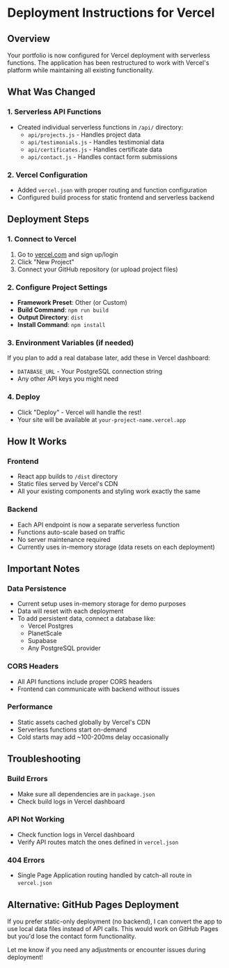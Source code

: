 # Deployment Instructions for Vercel

## Overview
Your portfolio is now configured for Vercel deployment with serverless functions. The application has been restructured to work with Vercel's platform while maintaining all existing functionality.

## What Was Changed

### 1. Serverless API Functions
- Created individual serverless functions in `/api/` directory:
  - `api/projects.js` - Handles project data
  - `api/testimonials.js` - Handles testimonial data  
  - `api/certificates.js` - Handles certificate data
  - `api/contact.js` - Handles contact form submissions

### 2. Vercel Configuration
- Added `vercel.json` with proper routing and function configuration
- Configured build process for static frontend and serverless backend

## Deployment Steps

### 1. Connect to Vercel
1. Go to [vercel.com](https://vercel.com) and sign up/login
2. Click "New Project" 
3. Connect your GitHub repository (or upload project files)

### 2. Configure Project Settings
- **Framework Preset**: Other (or Custom)
- **Build Command**: `npm run build`
- **Output Directory**: `dist`
- **Install Command**: `npm install`

### 3. Environment Variables (if needed)
If you plan to add a real database later, add these in Vercel dashboard:
- `DATABASE_URL` - Your PostgreSQL connection string
- Any other API keys you might need

### 4. Deploy
- Click "Deploy" - Vercel will handle the rest!
- Your site will be available at `your-project-name.vercel.app`

## How It Works

### Frontend
- React app builds to `/dist` directory
- Static files served by Vercel's CDN
- All your existing components and styling work exactly the same

### Backend
- Each API endpoint is now a separate serverless function
- Functions auto-scale based on traffic
- No server maintenance required
- Currently uses in-memory storage (data resets on each deployment)

## Important Notes

### Data Persistence
- Current setup uses in-memory storage for demo purposes
- Data will reset with each deployment
- To add persistent data, connect a database like:
  - Vercel Postgres
  - PlanetScale
  - Supabase
  - Any PostgreSQL provider

### CORS Headers
- All API functions include proper CORS headers
- Frontend can communicate with backend without issues

### Performance
- Static assets cached globally by Vercel's CDN
- Serverless functions start on-demand
- Cold starts may add ~100-200ms delay occasionally

## Troubleshooting

### Build Errors
- Make sure all dependencies are in `package.json`
- Check build logs in Vercel dashboard

### API Not Working
- Check function logs in Vercel dashboard
- Verify API routes match the ones defined in `vercel.json`

### 404 Errors
- Single Page Application routing handled by catch-all route in `vercel.json`

## Alternative: GitHub Pages Deployment

If you prefer static-only deployment (no backend), I can convert the app to use local data files instead of API calls. This would work on GitHub Pages but you'd lose the contact form functionality.

Let me know if you need any adjustments or encounter issues during deployment!
